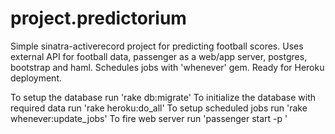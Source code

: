 # project.predictorium
Simple sinatra-activerecord project for predicting football scores. Uses external API for football data, passenger as a web/app server, postgres, bootstrap and haml. Schedules jobs with 'whenever' gem. Ready for Heroku deployment.

To setup the database run 'rake db:migrate'
To initialize the database with required data run 'rake heroku:do_all'
To setup scheduled jobs run 'rake whenever:update_jobs'
To fire web server run 'passenger start -p <port>'

